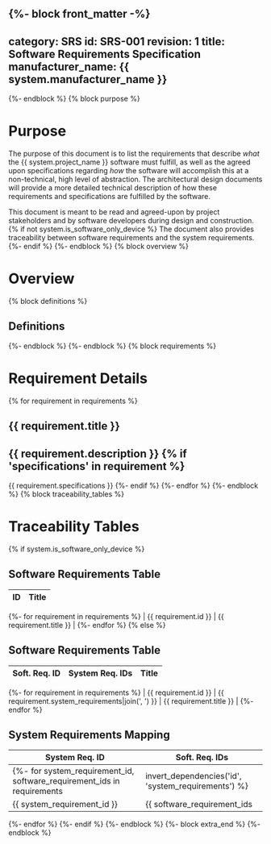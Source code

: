 {%- block front_matter -%}
---
category: SRS
id: SRS-001
revision: 1
title: Software Requirements Specification
manufacturer_name: {{ system.manufacturer_name }}
---
{%- endblock %}
{% block purpose %}
# Purpose

The purpose of this document is to list the requirements that describe *what* the {{ system.project_name }} software must fulfill, as well as the agreed upon specifications regarding *how* the software will accomplish this at a non-technical, high level of abstraction.  The architectural design documents will provide a more detailed technical description of how these requirements and specifications are fulfilled by the software.

This document is meant to be read and agreed-upon by project stakeholders and by software developers during design and construction.
{% if not system.is_software_only_device %}
The document also provides traceability between software requirements and the system requirements.
{%- endif %}
{%- endblock %}
{% block overview %}
# Overview
{% block definitions %}
## Definitions
{%- endblock %}
{%- endblock %}
{% block requirements %}
# Requirement Details
{% for requirement in requirements %}
## {{ requirement.title }}

{{ requirement.description }}
{% if 'specifications' in requirement %}
---

{{ requirement.specifications }}
{%- endif %}
{%- endfor %}
{%- endblock %}
{% block traceability_tables %}
# Traceability Tables
{% if system.is_software_only_device %}
## Software Requirements Table

| ID | Title |
| --- | --- |
{%- for requirement in requirements %}
| {{ requirement.id }} | {{ requirement.title }} |
{%- endfor %}
{% else %}
## Software Requirements Table

| Soft. Req. ID | System Req. IDs | Title |
| --- | --- | --- |
{%- for requirement in requirements %}
| {{ requirement.id }} | {{ requirement.system_requirements|join(', ') }} | {{ requirement.title }} |
{%- endfor %}

## System Requirements Mapping

| System Req. ID | Soft. Req. IDs |
| --- | --- |
{%- for system_requirement_id, software_requirement_ids in requirements|invert_dependencies('id', 'system_requirements') %}
| {{ system_requirement_id }} | {{ software_requirement_ids|sort|join(', ') }} |
{%- endfor %}
{%- endif %}
{%- endblock %}
{%- block extra_end %}
{%- endblock %}
